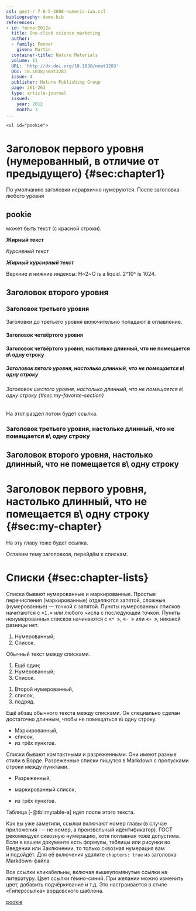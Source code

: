 ```yaml
---
csl: gost-r-7-0-5-2008-numeric-iaa.csl
bibliography: demo.bib
references: 
- id: fenner2012a
  title: One-click science marketing
  author:
  - family: Fenner
    given: Martin
  container-title: Nature Materials
  volume: 11
  URL: 'http://dx.doi.org/10.1038/nmat3283'
  DOI: 10.1038/nmat3283
  issue: 4
  publisher: Nature Publishing Group
  page: 261-263
  type: article-journal
  issued:
    year: 2012
    month: 3
...
```

    
    <ul id="pookie">
    
# Заголовок первого уровня (нумерованный, в отличие от предыдущего) {#sec:chapter1}

По умолчанию заголовки иерархично нумеруются. После заголовка любого уровня

## pookie

может быть текст (с красной строки).

**Жирный текст**

*Курсивный текст*

*__Жирный курсивный текст__*

Верхние и нижние индексы: H~2~O is a liquid.  2^10^ is 1024.


## Заголовок второго уровня
### Заголовок третьего уровня

Заголовки до третьего уровня включительно попадают в оглавление.

#### Заголовок четвёртого уровня
#### Заголовок четвёртого уровня, настолько длинный, что не помещается в\ одну строку
##### Заголовок пятого уровня, настолько длинный, что не помещается в\ одну строку
###### Заголовок шестого уровня, настолько длинный, что не помещается в\ одну строку {#sec:my-favorite-section}
На этот раздел потом будет ссылка.

### Заголовок третьего уровня, настолько длинный, что не помещается в\ одну строку
## Заголовок второго уровня, настолько длинный, что не помещается в\ одну строку
# Заголовок первого уровня, настолько длинный, что не помещается в\ одну строку {#sec:my-chapter}
На эту главу тоже будет ссылка.

Оставим тему заголовков, перейдём к спискам.

# Списки {#sec:chapter-lists}

Списки бывают нумерованные и маркированные. Простые перечисления (маркированные)
отделяются запятой, сложные (нумерованные) — точкой с запятой. 
Пункты нумерованных списков начитаются с «`1.`» или любого числа с последующей точкой. 
Пункты ненумерованных списков начинаются с «`* `», «`- `» или
«`+ `», никакой разницы нет.

1. Нумерованный;
2. Список.

Обычный текст между списками.

1. Ещё один;
2. Нумерованный;
3. Список.

<!-- -->

1. Второй нумерованный,
2. список,
3. подряд.

Ещё абзац обычного текста между списками. Он специально сделан 
достаточно длинным, чтобы не помещаться в\ одну строку.

- Маркированный,
- список,
- из трёх пунктов.

Списки бывают компактными и разреженными. Они имеют разные стили в Ворде.
Разреженные списки пишутся в Markdown с пропусками строки между пунктами.

- Разреженный,

- маркированный список,

- из трёх пунктов.



Таблица [-@tbl:mytable-a] идёт после этого текста.

Как вы уже заметили, ссылки включают номер главы (в случае приложения --- не
номер, а произвольный идентификатор). ГОСТ рекомендует сквозную нумерацию, хотя
поглавная тоже допустима. Если в вашем документе есть формулы, таблицы или
рисунки во Введении или Заключении, то только сквозная нумерация вам
и подойдёт. Для её включения удалите `chapters: true` из заголовка Markdown-файла.

Все ссылки кликабельны, включая вышеупомянутые ссылки на литературу. Цвет ссылки
тёмно-синий. При желании можно изменить цвет, добавить подчёркивание и т.д. Это
настраивается в стиле «Гиперссылка» вордовского шаблона.

[pookie](README.md#pookie)



